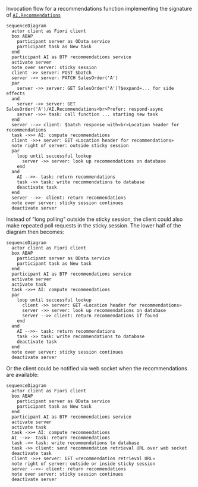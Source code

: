 Invocation flow for a recommendations function implementing the signature of [`AI.Recommendations`](../vocabularies/AI.md#Recommendations)

```mermaid
sequenceDiagram
  actor client as Fiori client
  box ABAP
    participant server as OData service
    participant task as New task
  end
  participant AI as BTP recommendations service
  activate server
  note over server: sticky session
  client ->> server: POST $batch
  server ->> server: PATCH SalesOrder('A')
  par
    server ->> server: GET SalesOrder('A')?$expand=... for side effects
  and
    server ->> server: GET SalesOrder('A')/AI.Recommendations<br>Prefer: respond-async
    server ->>+ task: call function ... starting new task
  end
  server -->> client: $batch response with<br>Location header for recommendations
  task ->>+ AI: compute recommendations
  client ->>+ server: GET «Location header for recommendations»
  note right of server: outside sticky session
  par
    loop until successful lookup
      server ->> server: look up recommendations on database
    end
  and
    AI -->>- task: return recommendations
    task ->> task: write recommendations to database
    deactivate task
  end
  server -->>- client: return recommendations
  note over server: sticky session continues
  deactivate server
```

Instead of "long polling" outside the sticky session, the client could also make repeated poll requests in the sticky session.
The lower half of the diagram then becomes:
```mermaid
sequenceDiagram
  actor client as Fiori client
  box ABAP
    participant server as OData service
    participant task as New task
  end
  participant AI as BTP recommendations service
  activate server
  activate task
  task ->>+ AI: compute recommendations
  par
    loop until successful lookup
      client ->> server: GET «Location header for recommendations»
      server ->> server: look up recommendations on database
      server -->> client: return recommendations if found
    end
  and
    AI -->>- task: return recommendations
    task ->> task: write recommendations to database
    deactivate task
  end
  note over server: sticky session continues
  deactivate server
```

Or the client could be notified via web socket when the recommendations are available:
```mermaid
sequenceDiagram
  actor client as Fiori client
  box ABAP
    participant server as OData service
    participant task as New task
  end
  participant AI as BTP recommendations service
  activate server
  activate task
  task ->>+ AI: compute recommendations
  AI -->>- task: return recommendations
  task ->> task: write recommendations to database
  task ->> client: send recommendation retrieval URL over web socket
  deactivate task
  client ->>+ server: GET «recommendation retrieval URL»
  note right of server: outside or inside sticky session
  server -->>- client: return recommendations
  note over server: sticky session continues
  deactivate server
```
